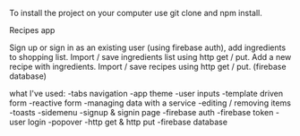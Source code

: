 To install the project on your computer use git clone and npm install.

Recipes app

Sign up or sign in as an existing user (using firebase auth), add ingredients to shopping list. Import / save ingredients list using http get / put. 
Add a new recipe with ingredients. Import / save recipes using http get / put. (firebase database)

what I've used:
	-tabs navigation
	-app theme
	-user inputs
	-template driven form
	-reactive form
	-managing data with a service
	-editing / removing items
	-toasts
	-sidemenu
	-signup & signin page
	-firebase auth
	-firebase token
	-user login
	-popover
	-http get & http put
  -firebase database
